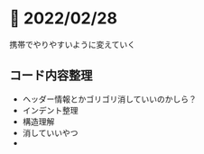# 📝 2022/02/28


携帯でやりやすいように変えていく


## コード内容整理


- ヘッダー情報とかゴリゴリ消していいのかしら？
- インデント整理
- 構造理解
- 消していいやつ
- 
